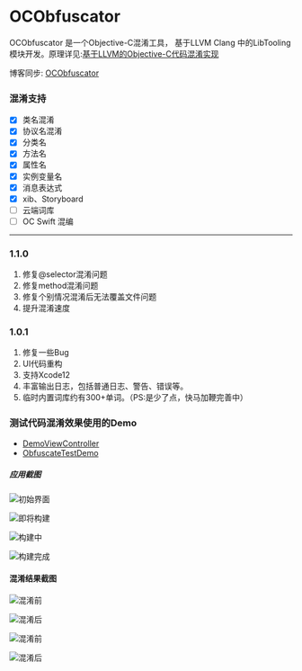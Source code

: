 # OCObfuscator

OCObfuscator 是一个Objective-C混淆工具， 基于LLVM Clang 中的LibTooling 模块开发。原理详见:[基于LLVM的Objective-C代码混淆实现](http://www.banmalu.top/tag/llvm/)

博客同步: [OCObfuscator](http://www.banmalu.top/ocobfuscator/)




### 混淆支持

- [x] 类名混淆
- [x] 协议名混淆
- [x] 分类名
- [x] 方法名
- [x] 属性名
- [x] 实例变量名
- [x] 消息表达式
- [x] xib、Storyboard
- [ ] 云端词库
- [ ] OC Swift 混编

----

### 1.1.0

1. 修复@selector混淆问题
2. 修复method混淆问题
3. 修复个别情况混淆后无法覆盖文件问题
4. 提升混淆速度

### 1.0.1

1. 修复一些Bug
2. UI代码重构
3. 支持Xcode12
4. 丰富输出日志，包括普通日志、警告、错误等。
5. 临时内置词库约有300+单词。（PS:是少了点，快马加鞭完善中）

### 测试代码混淆效果使用的Demo 

- [DemoViewController](https://github.com/fenglh/DemoViewController.git)
- [ObfuscateTestDemo](https://github.com/fenglh/ObfuscateTestDemo)

##### 应用截图


![初始界面](http://www.banmalu.top/content/images/2020/09/image-14.png)

![即将构建](http://www.banmalu.top/content/images/2020/09/image-3.png)


![构建中](http://www.banmalu.top/content/images/2020/09/image-4.png)

![构建完成](http://www.banmalu.top/content/images/2020/09/image-13.png)

#### 混淆结果截图

![混淆前](http://www.banmalu.top/content/images/2020/09/image-8.png)

![混淆后](http://www.banmalu.top/content/images/2020/09/image-6.png)

![混淆前](http://www.banmalu.top/content/images/2020/09/image-9.png)

![混淆后](http://www.banmalu.top/content/images/2020/09/image-7.png)

